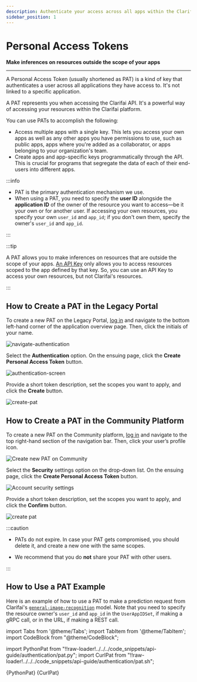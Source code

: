 ```yaml
---
description: Authenticate your access across all apps within the Clarifai platform
sidebar_position: 1
---
```


# Personal Access Tokens

**Make inferences on resources outside the scope of your apps**
<hr />

A Personal Access Token \(usually shortened as PAT\) is a kind of key that authenticates a user across all applications they have access to. It's not linked to a specific application.

A PAT represents you when accessing the Clarifai API. It's a powerful way of accessing your resources within the Clarifai platform. 

You can use PATs to accomplish the following:

- Access multiple apps with a single key. This lets you access your own apps as well as any other apps you have permissions to use, such as public apps, apps where you're added as a collaborator, or apps belonging to your organization's team.
- Create apps and app-specific keys programmatically through the API. This is crucial for programs that segregate the data of each of their end-users into different apps.


:::info

- PAT is the primary authentication mechanism we use.  
- When using a PAT, you need to specify the **user ID** alongside the **application ID** of the owner of the resource you want to access—be it your own or for another user. If accessing your own resources, you specify your own `user_id` and `app_id`; if you don't own them, specify the owner's `user_id` and `app_id`. 

:::

:::tip

A PAT allows you to make inferences on resources that are outside the scope of your apps. [An API Key](https://docs.clarifai.com/clarifai-basics/authentication/app-specific-api-keys) only allows you to access resources scoped to the app defined by that key. So, you can use an API Key to access your own resources, but not Clarifai's resources. 

:::

## How to Create a PAT in the Legacy Portal

To create a new PAT on the Legacy Portal, [log in](https://portal.clarifai.com/login) and navigate to the bottom left-hand corner of the application overview page. Then, click  the initials of your name.

![navigate-authentication](/img/navigate_authentication.jpg)

Select the **Authentication** option. On the ensuing page, click the **Create Personal Access Token** button.

![authentication-screen](/img/authentication_screen.jpg)

Provide a short token description, set the scopes you want to apply, and click the **Create** button.

![create-pat](/img/create_pat.jpg)

## How to Create a PAT in the Community Platform

To create a new PAT on the Community platform, [log in](https://clarifai.com/login) and navigate to the top right-hand section of the navigation bar. Then, click your user’s profile icon.

![Create new PAT on Community](/img/others/create_pat_community.png)

Select the **Security** settings option on the drop-down list. On the ensuing page, click the **Create Personal Access Token** button.  

![Account security settings](/img/others/account_security_settings.png)

Provide a short token description, set the scopes you want to apply, and click the **Confirm** button.

![create pat](/img/others/pat_dialog_box.png)

:::caution

- PATs do not expire. In case your PAT gets compromised, you should delete it, and create a new one with the same scopes.

- We recommend that you do **not** share your PAT with other users.

:::

## How to Use a PAT Example

Here is an example of how to use a PAT to make a prediction request from Clarifai's [`general-image-recognition`](https://clarifai.com/clarifai/main/models/general-image-recognition) model. Note that you need to specify the resource owner's `user_id` and `app_id` in the `UserAppIDSet`, if making a gRPC call, or in the URL, if making a REST call. 

import Tabs from '@theme/Tabs';
import TabItem from '@theme/TabItem';
import CodeBlock from "@theme/CodeBlock";

import PythonPat from "!!raw-loader!../../../code_snippets/api-guide/authentication/pat.py";
import CurlPat from "!!raw-loader!../../../code_snippets/api-guide/authentication/pat.sh";

<Tabs>
<TabItem value="python" label="Python">
     <CodeBlock className="language-python">{PythonPat}</CodeBlock>
</TabItem>

<TabItem value="curl" label="cURL">
    <CodeBlock className="language-bash">{CurlPat}</CodeBlock>
</TabItem>
</Tabs>